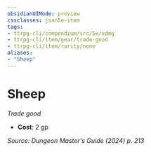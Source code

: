 ```yaml
---
obsidianUIMode: preview
cssclasses: json5e-item
tags:
- ttrpg-cli/compendium/src/5e/xdmg
- ttrpg-cli/item/gear/trade-good
- ttrpg-cli/item/rarity/none
aliases: 
- "Sheep"
---
```

# Sheep
*Trade good*  


- **Cost**: 2 gp

*Source: Dungeon Master's Guide (2024) p. 213*